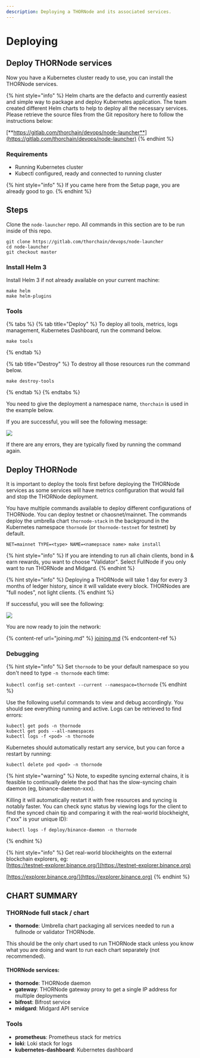 ```yaml
---
description: Deploying a THORNode and its associated services.
---
```


# Deploying

## **Deploy THORNode services**

Now you have a Kubernetes cluster ready to use, you can install the THORNode services.

{% hint style="info" %}
Helm charts are the defacto and currently easiest and simple way to package and deploy Kubernetes application. The team created different Helm charts to help to deploy all the necessary services. Please retrieve the source files from the Git repository here to follow the instructions below:

[**https://gitlab.com/thorchain/devops/node-launcher**](https://gitlab.com/thorchain/devops/node-launcher)
{% endhint %}

### Requirements

* Running Kubernetes cluster
* Kubectl configured, ready and connected to running cluster

{% hint style="info" %}
If you came here from the Setup page, you are already good to go.
{% endhint %}

## Steps

Clone the `node-launcher` repo. All commands in this section are to be run inside of this repo.

```
git clone https://gitlab.com/thorchain/devops/node-launcher
cd node-launcher
git checkout master
```

### Install Helm 3

Install Helm 3 if not already available on your current machine:

```
make helm
make helm-plugins
```

### Tools

{% tabs %}
{% tab title="Deploy" %}
To deploy all tools, metrics, logs management, Kubernetes Dashboard, run the command below.

```
make tools
```
{% endtab %}

{% tab title="Destroy" %}
To destroy all those resources run the command below.

```
make destroy-tools
```
{% endtab %}
{% endtabs %}

You need to give the deployment a namespace name, `thorchain` is used in the example below.&#x20;

If you are successful, you will see the following message:

![](<../.gitbook/assets/image (23) (1).png>)

If there are any errors, they are typically fixed by running the command again.

## Deploy THORNode

It is important to deploy the tools first before deploying the THORNode services as some services will have metrics configuration that would fail and stop the THORNode deployment.

You have multiple commands available to deploy different configurations of THORNode. You can deploy testnet or chaosnet/mainnet. The commands deploy the umbrella chart `thornode-stack` in the background in the Kubernetes namespace `thornode` (or `thornode-testnet` for testnet) by default.

```
NET=mainnet TYPE=<type> NAME=<namepsace name> make install
```

{% hint style="info" %}
If you are intending to run all chain clients, bond in & earn rewards, you want to choose "Validator". Select FullNode if you only want to run THORNode and Midgard.&#x20;
{% endhint %}

{% hint style="info" %}
Deploying a THORNode will take 1 day for every 3 months of ledger history, since it will validate every block. THORNodes are "full nodes", not light clients.
{% endhint %}

If successful, you will see the following:

![](<../.gitbook/assets/image (19) (1).png>)

You are now ready to join the network:

{% content-ref url="joining.md" %}
[joining.md](joining.md)
{% endcontent-ref %}

### Debugging

{% hint style="info" %}
Set `thornode` to be your default namespace so you don't need to type `-n thornode` each time:

`kubectl config set-context --current --namespace=thornode`
{% endhint %}

Use the following useful commands to view and debug accordingly. You should see everything running and active. Logs can be retrieved to find errors:

```
kubectl get pods -n thornode
kubectl get pods --all-namespaces
kubectl logs -f <pod> -n thornode
```

Kubernetes should automatically restart any service, but you can force a restart by running:

```
kubectl delete pod <pod> -n thornode
```

{% hint style="warning" %}
Note, to expedite syncing external chains, it is feasible to continually delete the pod that has the slow-syncing chain daemon (eg, binance-daemon-xxx).

Killing it will automatically restart it with free resources and syncing is notably faster. You can check sync status by viewing logs for the client to find the synced chain tip and comparing it with the real-world blockheight, ("xxx" is your unique ID):

```
kubectl logs -f deploy/binance-daemon -n thornode
```
{% endhint %}

{% hint style="info" %}
Get real-world blockheights on the external blockchain explorers, eg:\
[https://testnet-explorer.binance.org/](https://testnet-explorer.binance.org)

[https://explorer.binance.org/](https://explorer.binance.org)
{% endhint %}

## CHART SUMMARY

### THORNode full stack / chart

* **thornode**: Umbrella chart packaging all services needed to run a fullnode or validator THORNode.

This should be the only chart used to run THORNode stack unless you know what you are doing and want to run each chart separately (not recommended).

#### THORNode services:

* **thornode**: THORNode daemon
* **gateway**: THORNode gateway proxy to get a single IP address for multiple deployments
* **bifrost**: Bifrost service
* **midgard**: Midgard API service

### Tools

* **prometheus**: Prometheus stack for metrics
* **loki**: Loki stack for logs
* **kubernetes-dashboard**: Kubernetes dashboard
